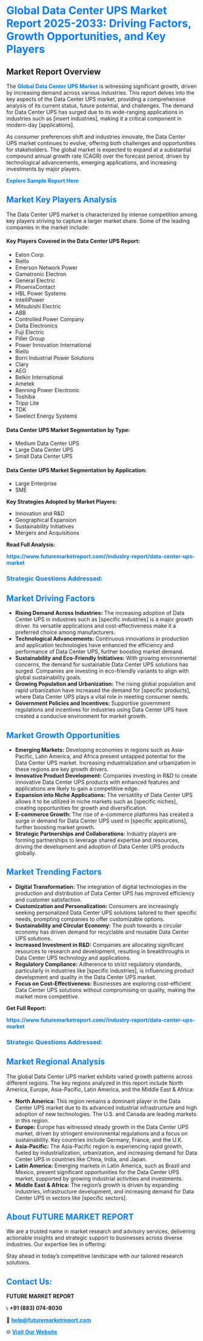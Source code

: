 <h1 style="color: #007BFF;">Global Data Center UPS Market Report 2025-2033: Driving Factors, Growth Opportunities, and Key Players</h1>

<section id="overview">
<h2>Market Report Overview</h2>
<p>The <a href="https://www.futuremarketreport.com//industry-report/data-center-ups-market" style="color: #007BFF; text-decoration: none;"><strong>Global Data Center UPS Market</strong></a> is witnessing significant growth, driven by increasing demand across various industries. This report delves into the key aspects of the Data Center UPS market, providing a comprehensive analysis of its current status, future potential, and challenges. The demand for Data Center UPS has surged due to its wide-ranging applications in industries such as [insert industries], making it a critical component in modern-day [applications].</p>
<p>As consumer preferences shift and industries innovate, the Data Center UPS market continues to evolve, offering both challenges and opportunities for stakeholders. The global market is expected to expand at a substantial compound annual growth rate (CAGR) over the forecast period, driven by technological advancements, emerging applications, and increasing investments by major players.</p>
</section>

<section id="overview">
<p><a href="https://www.futuremarketreport.com//request-sample/reportId=58465" style="color: #007BFF; text-decoration: none;"><strong>Explore Sample Report Here</strong></a></p>
</section>

<section id="key-players">
<h2 style="color: #007BFF;">Market Key Players Analysis</h2>
<p>The Data Center UPS market is characterized by intense competition among key players striving to capture a larger market share. Some of the leading companies in the market include:</p>
<h4>Key Players Covered in the Data Center UPS Report:</h4>
<ul><li>Eaton Corp.</li><li>Riello</li><li>Emerson Network Power</li><li>Gamatronic Electron</li><li>General Electric</li><li>PhoenixContact</li><li>HBL Power Systems</li><li>IntelliPower</li><li>Mitsubishi Electric</li><li>ABB</li><li>Controlled Power Company</li><li>Delta Electronics</li><li>Fuji Electric</li><li>Piller Group</li><li>Power Innovation International</li><li>Riello</li><li>Borri Industrial Power Solutions</li><li>Clary</li><li>AEG</li><li>Belkin International</li><li>Ametek</li><li>Benning Power Electronic</li><li>Toshiba</li><li>Tripp Lite</li><li>TDK</li><li>Swelect Energy Systems</li></ul>
<h4>Data Center UPS Market Segmentation by Type:</h4>
<ul><li>Medium Data Center UPS</li><li>Large Data Center UPS</li><li>Small Data Center UPS</li></ul>

<h4>Data Center UPS Market Segmentation by Application:</h4>
<ul><li>Large Enterprise</li><li>SME</li></ul>
<p><strong>Key Strategies Adopted by Market Players:</strong></p>
<ul>
<li>Innovation and R&D</li>
<li>Geographical Expansion</li>
<li>Sustainability Initiatives</li>
<li>Mergers and Acquisitions</li>
</ul>
</section>

<section>
<p><strong>Read Full Analysis: </strong></p><a href="https://www.futuremarketreport.com//industry-report/data-center-ups-market" style="color: #007BFF; text-decoration: none;"><strong>https://www.futuremarketreport.com//industry-report/data-center-ups-market</strong></a>
<h3 style="color: #007BFF;">Strategic Questions Addressed:</h3>
</section>

<section id="driving-factors">
<h2 style="color: #007BFF;">Market Driving Factors</h2>
<ul>
<li><strong>Rising Demand Across Industries:</strong> The increasing adoption of Data Center UPS in industries such as [specific industries] is a major growth driver. Its versatile applications and cost-effectiveness make it a preferred choice among manufacturers.</li>
<li><strong>Technological Advancements:</strong> Continuous innovations in production and application technologies have enhanced the efficiency and performance of Data Center UPS, further boosting market demand.</li>
<li><strong>Sustainability and Eco-Friendly Initiatives:</strong> With growing environmental concerns, the demand for sustainable Data Center UPS solutions has surged. Companies are investing in eco-friendly variants to align with global sustainability goals.</li>
<li><strong>Growing Population and Urbanization:</strong> The rising global population and rapid urbanization have increased the demand for [specific products], where Data Center UPS plays a vital role in meeting consumer needs.</li>
<li><strong>Government Policies and Incentives:</strong> Supportive government regulations and incentives for industries using Data Center UPS have created a conducive environment for market growth.</li>
</ul>
</section>

<section id="growth-opportunities">
<h2 style="color: #007BFF;">Market Growth Opportunities</h2>
<ul>
<li><strong>Emerging Markets:</strong> Developing economies in regions such as Asia-Pacific, Latin America, and Africa present untapped potential for the Data Center UPS market. Increasing industrialization and urbanization in these regions are key growth drivers.</li>
<li><strong>Innovative Product Development:</strong> Companies investing in R&D to create innovative Data Center UPS products with enhanced features and applications are likely to gain a competitive edge.</li>
<li><strong>Expansion into Niche Applications:</strong> The versatility of Data Center UPS allows it to be utilized in niche markets such as [specific niches], creating opportunities for growth and diversification.</li>
<li><strong>E-commerce Growth:</strong> The rise of e-commerce platforms has created a surge in demand for Data Center UPS used in [specific applications], further boosting market growth.</li>
<li><strong>Strategic Partnerships and Collaborations:</strong> Industry players are forming partnerships to leverage shared expertise and resources, driving the development and adoption of Data Center UPS products globally.</li>
</ul>
</section>

<section id="trending-factors">
<h2 style="color: #007BFF;">Market Trending Factors</h2>
<ul>
<li><strong>Digital Transformation:</strong> The integration of digital technologies in the production and distribution of Data Center UPS has improved efficiency and customer satisfaction.</li>
<li><strong>Customization and Personalization:</strong> Consumers are increasingly seeking personalized Data Center UPS solutions tailored to their specific needs, prompting companies to offer customizable options.</li>
<li><strong>Sustainability and Circular Economy:</strong> The push towards a circular economy has driven demand for recyclable and reusable Data Center UPS solutions.</li>
<li><strong>Increased Investment in R&D:</strong> Companies are allocating significant resources to research and development, resulting in breakthroughs in Data Center UPS technology and applications.</li>
<li><strong>Regulatory Compliance:</strong> Adherence to strict regulatory standards, particularly in industries like [specific industries], is influencing product development and quality in the Data Center UPS market.</li>
<li><strong>Focus on Cost-Effectiveness:</strong> Businesses are exploring cost-efficient Data Center UPS solutions without compromising on quality, making the market more competitive.</li>
</ul>
</section>

<section>
<p><strong>Get Full Report: </strong></p><a href="https://www.futuremarketreport.com//industry-report/data-center-ups-market" style="color: #007BFF; text-decoration: none;"><strong>https://www.futuremarketreport.com//industry-report/data-center-ups-market</strong></a>
<h3 style="color: #007BFF;">Strategic Questions Addressed:</h3>
</section>


<section id="regional-analysis">
<h2 style="color: #007BFF;">Market Regional Analysis</h2>
<p>The global Data Center UPS market exhibits varied growth patterns across different regions. The key regions analyzed in this report include North America, Europe, Asia-Pacific, Latin America, and the Middle East & Africa:</p>
<ul>
<li><strong>North America:</strong> This region remains a dominant player in the Data Center UPS market due to its advanced industrial infrastructure and high adoption of new technologies. The U.S. and Canada are leading markets in this region.</li>
<li><strong>Europe:</strong> Europe has witnessed steady growth in the Data Center UPS market, driven by stringent environmental regulations and a focus on sustainability. Key countries include Germany, France, and the U.K.</li>
<li><strong>Asia-Pacific:</strong> The Asia-Pacific region is experiencing rapid growth, fueled by industrialization, urbanization, and increasing demand for Data Center UPS in countries like China, India, and Japan.</li>
<li><strong>Latin America:</strong> Emerging markets in Latin America, such as Brazil and Mexico, present significant opportunities for the Data Center UPS market, supported by growing industrial activities and investments.</li>
<li><strong>Middle East & Africa:</strong> The region’s growth is driven by expanding industries, infrastructure development, and increasing demand for Data Center UPS in sectors like [specific sectors].</li>
</ul>
</section>

<footer>
<h2 style="color: #007BFF;">About FUTURE MARKET REPORT</h2>
<p>We are a trusted name in market research and advisory services, delivering actionable insights and strategic support to businesses across diverse industries. Our expertise lies in offering:</p>

<p>Stay ahead in today’s competitive landscape with our tailored research solutions.</p>

<h2 style="color: #007BFF;">Contact Us:</h2>
<p><strong>FUTURE MARKET REPORT</strong></p>
<p>📞 <strong>+91 (883) 074-8030</strong></p>
<p>📧 <strong><a href="mailto:help@futuremarketreport.com" style="color: #007BFF;">help@futuremarketreport.com</a></strong></p>
<p>🌐 <strong><a href="https://www.futuremarketreport.com/" style="color: #007BFF;">Visit Our Website</a></strong></p>
</footer>